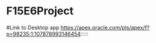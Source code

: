 # F15E6Project

#Link to Desktop app
https://apex.oracle.com/pls/apex/f?p=98235:1:107878993146454:::::
